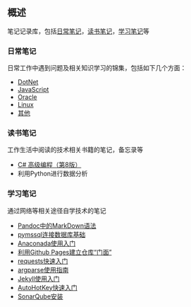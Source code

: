 ## 概述

笔记记录库，包括[日常笔记](https://github.com/baiyangcao/Notes/tree/master/Daily%20Notes)，[读书笔记](https://github.com/baiyangcao/Notes/tree/master/Book%20Notes)，[学习笔记](https://github.com/baiyangcao/Notes/tree/master/Study%20Notes)等

### 日常笔记

日常工作中遇到问题及相关知识学习的锦集，包括如下几个方面：

 - [DotNet](Daily%20Notes/DotNet.md)
 - [JavaScript](Daily%20Notes/Javascript.md)
 - [Oracle](Daily%20Notes/Oracle.md)
 - [Linux](Daily%20Notes/Linux.md)
 - [其他](Daily%20Notes/Other.md)

### 读书笔记

工作生活中阅读的技术相关书籍的笔记，备忘录等

 - [C# 高级编程（第8版）](Book%20Notes/Professional%20C%23%208th%20Edition.md)
 - 利用Python进行数据分析

### 学习笔记

通过网络等相关途径自学技术的笔记

 - [Pandoc中的MarkDown语法](Study%20Notes/Pandoc%20Markdown.md)
 - [pymssql连接数据库基础](Study%20Notes/pymssql_basic.md)
 - [Anaconada使用入门](Study%20Notes/anaconda_basic.md)
 - [利用Github Pages建立仓库“门面”](Study%20Notes/github_pages_basic.md)
 - [requests快速入门](Study%20Notes/requests_basic.md)
 - [argparse使用指南](Study%20Notes/argparse_basic.md)
 - [Jekyll使用入门](Study%20Notes/jekyll_basic.md)
 - [AutoHotKey快速入门](Study%20Notes/autohotkey_basic.md)
 - [SonarQube安装](Study%20Notes/sonarqube_installation.md)
